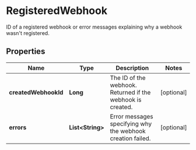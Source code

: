 

# RegisteredWebhook

ID of a registered webhook or error messages explaining why a webhook wasn't registered.
## Properties

Name | Type | Description | Notes
------------ | ------------- | ------------- | -------------
**createdWebhookId** | **Long** | The ID of the webhook. Returned if the webhook is created. |  [optional]
**errors** | **List&lt;String&gt;** | Error messages specifying why the webhook creation failed. |  [optional]



